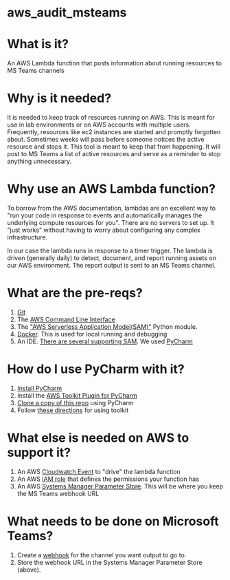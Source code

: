 # aws_audit_msteams

# What is it?
An AWS Lambda function that posts information about running resources to MS Teams channels

# Why is it needed? 
It is needed to keep track of resources running on AWS.  This is meant for use in lab environments or on AWS accounts with multiple users.  
Frequently, resources like ec2 instances are started and promptly forgotten about.  Sometimes weeks will pass before someone notices 
the active resource and stops it.  This tool is meant to keep that from happening.  It will post to MS Teams a list of active resources and serve 
as a reminder to stop anything unnecessary.

# Why use an AWS Lambda function?
To borrow from the AWS documentation, lambdas are an excellent way to "run your code in response to events and automatically manages the underlying compute resources for you".  There are no servers to set up.  It "just works" without having to worry about configuring any complex infrastructure.  

In our case the lambda runs in response to a timer trigger.  The lambda is driven (generally daily) to detect, document, and report running assets on our AWS environment. The report output is sent to an MS Teams channel.   

# What are the pre-reqs?
1. [Git][11] 
1. The [AWS Command Line Interface][6]
1. The ["AWS Serverless Application Model(SAM)"][3] Python module.
1. [Docker][7]. This is used for local running and debugging  
1. An IDE. [There are several supporting SAM][4]. We used [PyCharm][5] 

# How do I use PyCharm with it?
1. [Install PyCharm][8]
1. Install the [AWS Toolkit Plugin for PyCharm][9]
1. [Clone a copy of this repo][10] using PyCharm
1. Follow [these directions][12] for using toolkit

# What else is needed on AWS to support it?
1. An AWS [Cloudwatch Event][13] to "drive" the lambda function
1. An AWS [IAM role][14] that defines the permissions your function has 
1. An AWS [Systems Manager Parameter Store][15]. This will be where you keep the MS Teams webhook URL

# What needs to be done on Microsoft Teams?
1. Create a [webhook][16] for the channel you want output to go to. 
1. Store the webhook URL in the Systems Manager Parameter Store (above).


[3]: https://docs.aws.amazon.com/serverless-application-model/index.html
[4]: https://docs.aws.amazon.com/serverless-application-model/latest/developerguide/what-is-sam.html
[5]: https://www.jetbrains.com/pycharm/
[6]: https://aws.amazon.com/cli/
[7]: https://www.docker.com/products/docker-desktop
[8]: https://www.jetbrains.com/help/pycharm/installation-guide.html?section=Windows
[9]: https://docs.aws.amazon.com/toolkit-for-jetbrains/latest/userguide/setup-toolkit.html
[10]: https://www.jetbrains.com/help/pycharm/manage-projects-hosted-on-github.html
[11]: https://git-scm.com/book/en/v2/Getting-Started-Installing-Git
[12]: https://docs.aws.amazon.com/toolkit-for-jetbrains/latest/userguide/building-lambda.html
[13]: https://docs.aws.amazon.com/AmazonCloudWatch/latest/events/RunLambdaSchedule.html
[14]: https://docs.aws.amazon.com/lambda/latest/dg/access-control-identity-based.html
[15]: https://aws.amazon.com/blogs/compute/sharing-secrets-with-aws-lambda-using-aws-systems-manager-parameter-store/
[16]: https://docs.microsoft.com/en-us/outlook/actionable-messages/send-via-connectors
